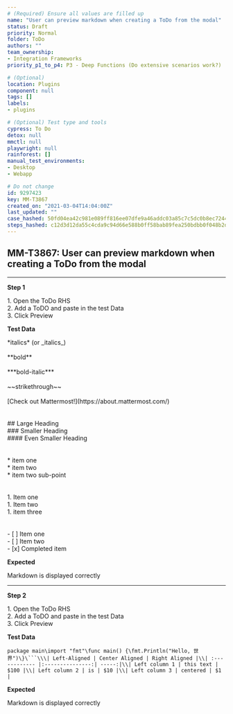 ```yaml
---
# (Required) Ensure all values are filled up
name: "User can preview markdown when creating a ToDo from the modal"
status: Draft
priority: Normal
folder: ToDo
authors: ""
team_ownership: 
- Integration Frameworks
priority_p1_to_p4: P3 - Deep Functions (Do extensive scenarios work?)

# (Optional)
location: Plugins
component: null
tags: []
labels: 
- plugins

# (Optional) Test type and tools
cypress: To Do
detox: null
mmctl: null
playwright: null
rainforest: []
manual_test_environments: 
- Desktop
- Webapp

# Do not change
id: 9297423
key: MM-T3867
created_on: "2021-03-04T14:04:00Z"
last_updated: ""
case_hashed: 50fd04ea42c981e089ff816ee07dfe9a46addc03a85c7c5dc0b8ec7244d48613fdc06b35540e6c9beec72f539c3227a3
steps_hashed: c12d3d12da55c4cda9c94d66e588b0ff58bab89fea250bdbb0f048b2ddf05e0ee2c3f0df88b7462612e9004cb7ccb3f9
---
```


<!-- (Auto-generated) Based on frontmatter's "key" and "name" -->

## MM-T3867: User can preview markdown when creating a ToDo from the modal

---

**Step 1**

1\. Open the ToDo RHS\
2\. Add a ToDO and paste in the test Data\
3\. Click Preview

**Test Data**

\*italics\* (or \_italics\_)\
\
\*\*bold\*\*\
\
\*\*\*bold-italic\*\*\*\
\
\~\~strikethrough\~\~\
\
\[Check out Mattermost!]\(https\://about.mattermost.com/)\
\
\
\## Large Heading\
\### Smaller Heading\
\#### Even Smaller Heading\
\
\
\* item one\
\* item two\
\* item two sub-point\
\
\
1\. Item one\
1\. Item two\
1\. item three\
\
\
\- \[ ] Item one\
\- \[ ] Item two\
\- \[x] Completed item

**Expected**

Markdown is displayed correctly

---

**Step 2**

1\. Open the ToDo RHS\
2\. Add a ToDO and paste in the test Data\
3\. Click Preview

**Test Data**

````
package main\import "fmt"\func main() {\fmt.Println("Hello, 世界")\}\```\\\| Left-Aligned | Center Aligned | Right Aligned |\\| :------------ |:---------------:| -----:|\\| Left column 1 | this text | $100 |\\| Left column 2 | is | $10 |\\| Left column 3 | centered | $1 |
````

**Expected**

Markdown is displayed correctly

